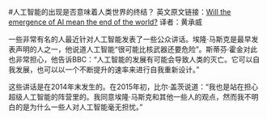 #人工智能的出现是否意味着人类世界的终结？
英文原文链接：[Will the emergence of AI mean the end of the world?](http://www.androidauthority.com/ai-mean-the-end-of-the-world-612458/)
译者：黄承威

一些非常有名的人最近针对人工智能发表了一些公众讲话。埃隆·马斯克是最早发表声明的人之一，他说道人工智能“很可能比核武器还要危险”。斯蒂芬·霍金对此也非常担心，他告诉BBC：“人工智能的发展有可能会导致人类的灭亡。它可以自我发展，也可以以一个不断提升的速率来进行自我重新设计。”

这些讲话是在2014年末发生的。在2015年初，比尔·盖茨说道：“我也是站在担心超级人工智能的阵营里的。我同意埃隆·马斯克和其他一些人的观点，然而我不明白的是为什么一些人对人工智能毫无担忧。”



